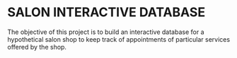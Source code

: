 # SALON INTERACTIVE DATABASE

The objective of this project is to build an interactive database for a hypothetical salon shop to keep track of appointments of particular services offered by the shop.
